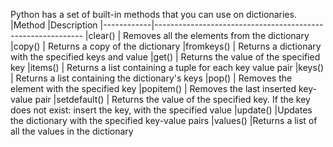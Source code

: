 Python has a set of built-in methods that you can use on dictionaries.
|Method      |Description
|------------|------------------------------------------------------------
|clear()	   |   Removes all the elements from the dictionary
|copy()	    |  Returns a copy of the dictionary
|fromkeys()	|  Returns a dictionary with the specified keys and value
|get()	     | Returns the value of the specified key
|items()	   |   Returns a list containing a tuple for each key value pair
|keys()	    |  Returns a list containing the dictionary's keys
|pop()	     | Removes the element with the specified key
|popitem()	 | Removes the last inserted key-value pair
|setdefault() | Returns the value of the specified key. If the key does not exist: insert the key, with the specified value
|update()	  |Updates the dictionary with the specified key-value pairs
|values()	  |Returns a list of all the values in the dictionary
